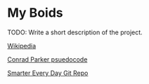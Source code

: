 # My Boids

TODO: Write a short description of the project.

[Wikipedia](https://en.wikipedia.org/wiki/Boids)

[Conrad Parker psuedocode](http://www.kfish.org/boids/pseudocode.html)

[Smarter Every Day Git Repo](https://github.com/beneater/boids)